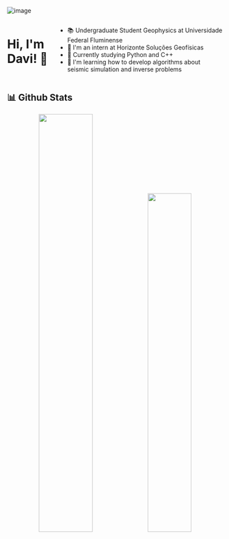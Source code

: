 ![image](https://media.discordapp.net/attachments/581156177199628300/1213353658348077057/kazusacrop.jpg?ex=6696aa67&is=669558e7&hm=10f9c879b00e97f8317c6870b4380eb2ccca2d56ec5b53e4d1a408fc6c3d8458&=&format=webp&width=1439&height=492)
<div style="display: flex; width: 100%;">
    <h1>Hi, I'm Davi! 👋</h1>
    <ul>
        <li> 
            📚 Undergraduate Student Geophysics at Universidade Federal Fluminense
        </li>
        <li>
           🚀 I'm an intern at Horizonte Soluções Geofísicas
        </li>
        <li>
            🐍 Currently studying Python and C++
        </li>
        <li>
           🗻 I'm learning how to develop algorithms about seismic simulation and inverse problems
        </li>
    </ul>
</div>

## **📊 Github Stats**
<div>
    <p align="center"><img width="50%" src="https://github-readme-stats.vercel.app/api?username=davimgeo&show_icons=true&count_private=true&theme=react&hide_border=true&bg_color=0D1117"/> <img width="45%" src="https://github-readme-stats.vercel.app/api/top-langs/?username=davimgeo&show_icons=true&count_private=true&theme=react&hide_border=true&bg_color=0D1117&layout=compact"/>
</p>   
</div>
